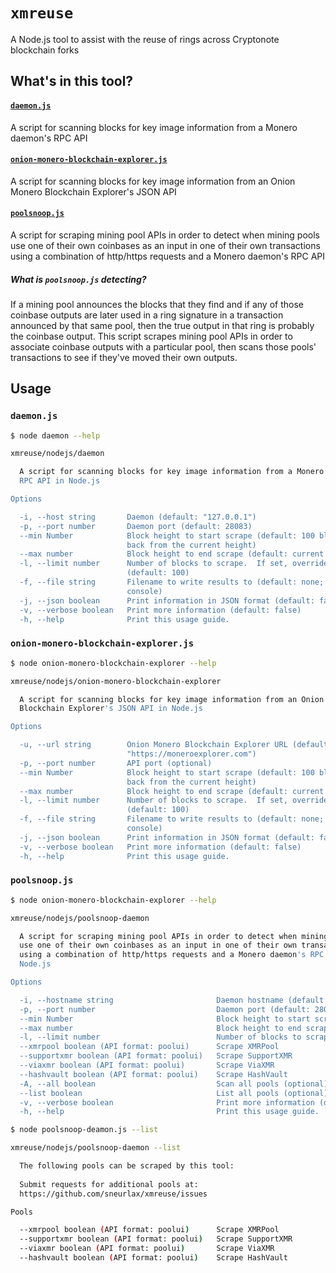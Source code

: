 # `xmreuse`
A Node.js tool to assist with the reuse of rings across Cryptonote blockchain forks

## What's in this tool?
#### [`daemon.js`](#daemonjs-1)
A script for scanning blocks for key image information from a Monero daemon's RPC API

#### [`onion-monero-blockchain-explorer.js`](#onion-monero-blockchain-explorerjs-1)
A script for scanning blocks for key image information from an Onion Monero Blockchain Explorer's JSON API

#### [`poolsnoop.js`](#poolsnoopjs-1)
A script for scraping mining pool APIs in order to detect when mining pools use one of their own coinbases as an input in one of their own transactions using a combination of http/https requests and a Monero daemon's RPC API

##### What is `poolsnoop.js` detecting?
If a mining pool announces the blocks that they find and if any of those coinbase outputs are later used in a ring signature in a transaction announced by that same pool, then the true output in that ring is probably the coinbase output.  This script scrapes mining pool APIs in order to associate coinbase outputs with a particular pool, then scans those pools' transactions to see if they've moved their own outputs.

## Usage

### `daemon.js`
```bash
$ node daemon --help

xmreuse/nodejs/daemon

  A script for scanning blocks for key image information from a Monero daemon's 
  RPC API in Node.js                                                      

Options

  -i, --host string       Daemon (default: "127.0.0.1")                         
  -p, --port number       Daemon port (default: 28083)                          
  --min Number            Block height to start scrape (default: 100 blocks     
                          back from the current height)                         
  --max number            Block height to end scrape (default: current height)  
  -l, --limit number      Number of blocks to scrape.  If set, overrides --min  
                          (default: 100)                              
  -f, --file string       Filename to write results to (default: none; logs to  
                          console)                                              
  -j, --json boolean      Print information in JSON format (default: false)     
  -v, --verbose boolean   Print more information (default: false)               
  -h, --help              Print this usage guide. 
```

### `onion-monero-blockchain-explorer.js`
```bash
$ node onion-monero-blockchain-explorer --help

xmreuse/nodejs/onion-monero-blockchain-explorer

  A script for scanning blocks for key image information from an Onion Monero   
  Blockchain Explorer's JSON API in Node.js                               

Options

  -u, --url string        Onion Monero Blockchain Explorer URL (default:        
                          "https://moneroexplorer.com")                         
  -p, --port number       API port (optional)                                   
  --min Number            Block height to start scrape (default: 100 blocks     
                          back from the current height)                         
  --max number            Block height to end scrape (default: current height)  
  -l, --limit number      Number of blocks to scrape.  If set, overrides --min  
                          (default: 100)                              
  -f, --file string       Filename to write results to (default: none; logs to  
                          console)                                              
  -j, --json boolean      Print information in JSON format (default: false)     
  -v, --verbose boolean   Print more information (default: false)               
  -h, --help              Print this usage guide.
```

### `poolsnoop.js`
```bash
$ node onion-monero-blockchain-explorer --help

xmreuse/nodejs/poolsnoop-daemon

  A script for scraping mining pool APIs in order to detect when mining pools   
  use one of their own coinbases as an input in one of their own transactions   
  using a combination of http/https requests and a Monero daemon's RPC API in   
  Node.js                                                                       

Options

  -i, --hostname string                       Daemon hostname (default: "127.0.0.1")                          
  -p, --port number                           Daemon port (default: 28083)                                    
  --min Number                                Block height to start scrape (default: 0)                       
  --max number                                Block height to end scrape (default: current height)            
  -l, --limit number                          Number of blocks to scrape.  If set, overrides --min (optional) 
  --xmrpool boolean (API format: poolui)      Scrape XMRPool                                                  
  --supportxmr boolean (API format: poolui)   Scrape SupportXMR                                               
  --viaxmr boolean (API format: poolui)       Scrape ViaXMR                                                   
  --hashvault boolean (API format: poolui)    Scrape HashVault                                                
  -A, --all boolean                           Scan all pools (optional)                                       
  --list boolean                              List all pools (optional)                                       
  -v, --verbose boolean                       Print more information (default: false)                         
  -h, --help                                  Print this usage guide.
```
```bash
$ node poolsnoop-deamon.js --list

xmreuse/nodejs/poolsnoop-daemon --list

  The following pools can be scraped by this tool:                              
                                                                                
  Submit requests for additional pools at:                                      
  https://github.com/sneurlax/xmreuse/issues                                    

Pools

  --xmrpool boolean (API format: poolui)      Scrape XMRPool    
  --supportxmr boolean (API format: poolui)   Scrape SupportXMR 
  --viaxmr boolean (API format: poolui)       Scrape ViaXMR     
  --hashvault boolean (API format: poolui)    Scrape HashVault
```
